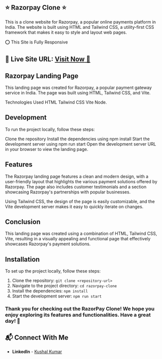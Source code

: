 ## ⭐ Razorpay Clone ⭐
This is a clone website for Razorpay, a popular online payments platform in India. The website is built using HTML and Tailwind CSS, a utility-first CSS framework that makes it easy to style and layout web pages.


⭕ This Site is Fully Responsive

## 📌 **Live Site URL:** <a href="https://razorpay-clone-kushal.vercel.app/">**Visit Now** 🚀</a>


## Razorpay Landing Page
This landing page was created for Razorpay, a popular payment gateway service in India. The page was built using HTML, Tailwind CSS, and Vite.

Technologies Used HTML Tailwind CSS Vite Node.

## Development
To run the project locally, follow these steps:

Clone the repository Install the dependencies using npm install Start the development server using npm run start Open the development server URL in your browser to view the landing page.

## Features
The Razorpay landing page features a clean and modern design, with a user-friendly layout that highlights the various payment solutions offered by Razorpay. The page also includes customer testimonials and a section showcasing Razorpay's partnerships with popular businesses.

Using Tailwind CSS, the design of the page is easily customizable, and the Vite development server makes it easy to quickly iterate on changes.

## Conclusion
This landing page was created using a combination of HTML, Tailwind CSS, Vite, resulting in a visually appealing and functional page that effectively showcases Razorpay's payment solutions.

## Installation

To set up the project locally, follow these steps:

1. Clone the repository: `git clone <repository-url>`
2. Navigate to the project directory: `cd razorpay-clone`
3. Install the dependencies: `npm install`
4. Start the development server: `npm run start`


### Thank you for checking out the RazorPay Clone! We hope you enjoy exploring its features and functionalities. Have a great day! 👋
## 📬 Connect With Me
- **LinkedIn** - [Kushal Kumar](https://www.linkedin.com/in/kushal-kumar-5957b4277/)
